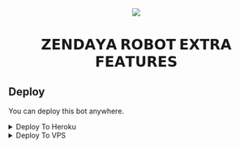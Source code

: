 <p align="center">
  <img src="https://telegra.ph/file/5c3d3ffcfd314b80757d9.jpg">
</p>
<h1 align="center">
  <b>𝗭𝗘𝗡𝗗𝗔𝗬𝗔 𝗥𝗢𝗕𝗢𝗧 𝗘𝗫𝗧𝗥𝗔 𝗙𝗘𝗔𝗧𝗨𝗥𝗘𝗦</b>
</h1>

## Deploy
You can deploy this bot anywhere.


<details><summary>Deploy To Heroku</summary>
<p>
<br>
<a href="https://heroku.com/deploy?template=https://github.com/TEAM-FLUFFY/ZendayaRoBotV3">
  <img src="https://www.herokucdn.com/deploy/button.svg" alt="Deploy">
</a>
</p>
</details>

<details><summary>Deploy To VPS</summary>
<p>
<pre>
git clone https://github.com/TEAM-FLUFFY/ZendayaRoBotV3
# Install Packages
pip3 install -r requirements.txt
Edit info.py with variables as given below then run bot
python3 bot.py
</pre>
</p>
</details>
